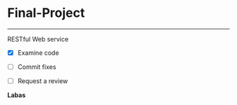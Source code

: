 # Final-Project
---

RESTful Web service
- [x] Examine code
- [ ] Commit fixes
- [ ] Request a review


**Labas**
